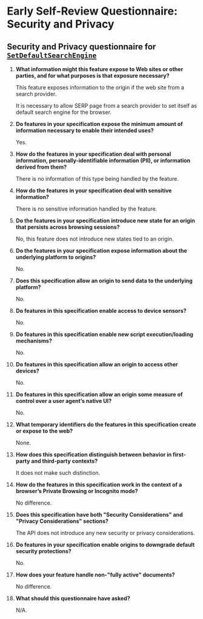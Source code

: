 # Early Self-Review Questionnaire: Security and Privacy

## Security and Privacy questionnaire for [`SetDefaultSearchEngine`](explainer.md)

1. **What information might this feature expose to Web sites or other parties, and for what purposes is that exposure necessary?**

    This feature exposes information to the origin if the web site from a search provider.

    It is necessary to allow SERP page from a search provider to set itself as default search engine for the browser.

2. **Do features in your specification expose the minimum amount of information necessary to enable their intended uses?**

    Yes.

3. **How do the features in your specification deal with personal information, personally-identifiable information (PII), or information derived from them?**

    There is no information of this type being handled by the feature.

4. **How do the features in your specification deal with sensitive information?**

    There is no sensitive information handled by the feature. 

5. **Do the features in your specification introduce new state for an origin that persists across browsing sessions?**

    No, this feature does not introduce new states tied to an origin.

6. **Do the features in your specification expose information about the underlying platform to origins?**

    No.

7. **Does this specification allow an origin to send data to the underlying platform?**

    No.

8. **Do features in this specification enable access to device sensors?**

    No.

9. **Do features in this specification enable new script execution/loading mechanisms?**

    No.

10. **Do features in this specification allow an origin to access other devices?**

    No.

11. **Do features in this specification allow an origin some measure of control over a user agent’s native UI?**

    No.

12. **What temporary identifiers do the features in this specification create or expose to the web?**

    None.

13. **How does this specification distinguish between behavior in first-party and third-party contexts?**

    It does not make such distinction.

14. **How do the features in this specification work in the context of a browser’s Private Browsing or Incognito mode?**

    No difference.

15. **Does this specification have both "Security Considerations" and "Privacy Considerations" sections?**

    The API does not introduce any new security or privacy considerations.

16. **Do features in your specification enable origins to downgrade default security protections?**

    No.

17. **How does your feature handle non-"fully active" documents?**

    No difference.

18. **What should this questionnaire have asked?**

    N/A.